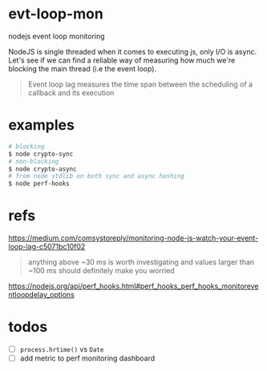 # evt-loop-mon
nodejs event loop monitoring

NodeJS is single threaded when it comes to executing js, only I/O is async. Let's see if we can find a reliable way of measuring how much we're blocking the main thread (i.e the event loop).

> Event loop lag measures the time span between the scheduling of a callback and its execution

# examples

```bash
# blocking
$ node crypto-sync
# non-blocking
$ node crypto-async
# from node stdlib on both sync and async hashing
$ node perf-hooks
```

# refs
https://medium.com/comsystoreply/monitoring-node-js-watch-your-event-loop-lag-c5071bc10f02

> anything above ~30 ms is worth investigating and values larger than ~100 ms should definitely make you worried

https://nodejs.org/api/perf_hooks.html#perf_hooks_perf_hooks_monitoreventloopdelay_options

# todos
- [ ] `process.hrtime()` vs `Date`
- [ ] add metric to perf monitoring dashboard
